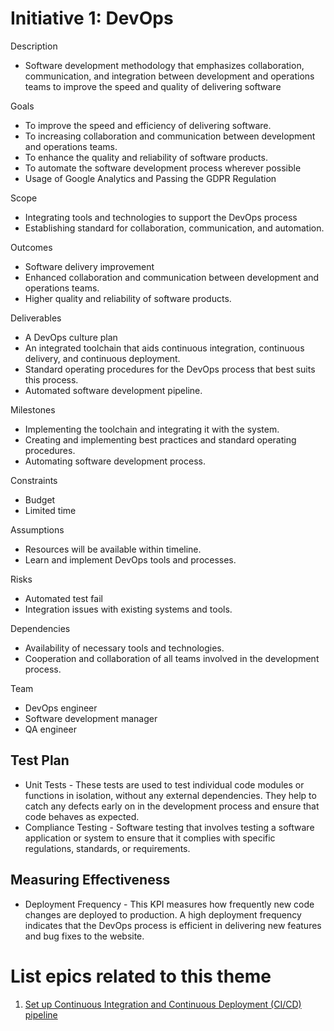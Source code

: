 # Initiative 1: DevOps
Description
* Software development methodology that emphasizes collaboration, communication, and integration between development and operations teams to improve the speed and quality of delivering software

Goals
* To improve the speed and efficiency of delivering software.
* To increasing collaboration and communication between development and operations teams.
* To enhance the quality and reliability of software products.
* To automate the software development process wherever possible
* Usage of Google Analytics and Passing the GDPR Regulation

Scope
* Integrating tools and technologies to support the DevOps process
* Establishing standard for collaboration, communication, and automation.

Outcomes
* Software delivery improvement
* Enhanced collaboration and communication between development and operations teams.
* Higher quality and reliability of software products.

Deliverables
* A DevOps culture plan
* An integrated toolchain that aids continuous integration, continuous delivery, and continuous deployment.
* Standard operating procedures for the DevOps process that best suits this process.
* Automated software development pipeline.

Milestones
* Implementing the toolchain and integrating it with the system.
* Creating and implementing best practices and standard operating procedures.
* Automating software development process.

Constraints
* Budget
* Limited time

Assumptions
* Resources will be available within timeline.
* Learn and implement DevOps tools and processes.

Risks
* Automated test fail
* Integration issues with existing systems and tools.

Dependencies
* Availability of necessary tools and technologies.
* Cooperation and collaboration of all teams involved in the development process.

Team
* DevOps engineer 
* Software development manager 
* QA engineer

## Test Plan
* Unit Tests - These tests are used to test individual code modules or functions in isolation, without any external dependencies. They help to catch any defects early on in the development process and ensure that code behaves as expected.
* Compliance Testing - Software testing that involves testing a software application or system to ensure that it complies with specific regulations, standards, or requirements.

## Measuring Effectiveness
* Deployment Frequency - This KPI measures how frequently new code changes are deployed to production. A high deployment frequency indicates that the DevOps process is efficient in delivering new features and bug fixes to the website.

# List epics related to this theme
1. [Set up Continuous Integration and Continuous Deployment (CI/CD) pipeline](/documentation/theme_1/epic_1.md)